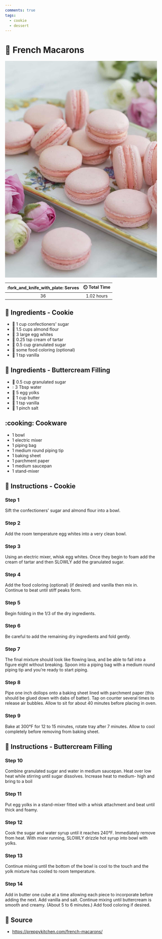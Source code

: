 ```yaml
---
comments: true
tags:
  - cookie
  - dessert
---
```

# :cookie: French Macarons

![French Macarons](../assets/images/french-macarons.jpg)

| :fork_and_knife_with_plate: Serves | :timer_clock: Total Time |
|:----------------------------------:|:-----------------------: |
| 36 | 1.02 hours |

## :salt: Ingredients - Cookie

- :candy: 1 cup confectioners' sugar
- :ear_of_rice: 1.5 cups almond flour
- :egg: 3 large egg whites
- :rice: 0.25 tsp cream of tartar
- :candy: 0.5 cup granulated sugar
- :rainbow: some food coloring (optional)
- :icecream: 1 tsp vanilla

## :salt: Ingredients - Buttercream Filling

- :candy: 0.5 cup granulated sugar
- :droplet: 3 Tbsp water
- :egg: 5 egg yolks
- :butter: 1 cup butter
- :icecream: 1 tsp vanilla
- :salt: 1 pinch salt

## :cooking: Cookware

- 1 bowl
- 1 electric mixer
- 1 piping bag
- 1 medium round piping tip
- 1 baking sheet
- 1 parchment paper
- 1 medium saucepan
- 1 stand-mixer

## :pencil: Instructions - Cookie

### Step 1

Sift the confectioners' sugar and almond flour into a bowl.

### Step 2

Add the room temperature egg whites into a very clean bowl.

### Step 3

Using an electric mixer, whisk egg whites. Once they begin to foam add the cream of tartar and then SLOWLY add the
granulated sugar.

### Step 4

Add the food coloring (optional) (if desired) and vanilla then mix in. Continue to beat until stiff peaks form.

### Step 5

Begin folding in the 1/3 of the dry ingredients.

### Step 6

Be careful to add the remaining dry ingredients and fold gently.

### Step 7

The final mixture should look like flowing lava, and be able to fall into a figure eight without breaking. Spoon into a
piping bag with a medium round piping tip and you’re ready to start piping.

### Step 8

Pipe one inch dollops onto a baking sheet lined with parchment paper (this should be glued down with dabs of batter).
Tap on counter several times to release air bubbles. Allow to sit for about 40 minutes before placing in oven.

### Step 9

Bake at 300°F for 12 to 15 minutes, rotate tray after 7 minutes. Allow to cool completely before removing from baking
sheet.

## :pencil: Instructions - Buttercream Filling

### Step 10

Combine granulated sugar and water in medium saucepan. Heat over low heat while stirring until sugar dissolves.
Increase heat to medium- high and bring to a boil

### Step 11

Put egg yolks in a stand-mixer fitted with a whisk attachment and beat until thick and foamy.

### Step 12

Cook the sugar and water syrup until it reaches 240°F. Immediately remove from heat. With mixer running, SLOWLY drizzle
hot syrup into bowl with yolks.

### Step 13

Continue mixing until the bottom of the bowl is cool to the touch and the yolk mixture has cooled to room temperature.

### Step 14

Add in butter one cube at a time allowing each piece to incorporate before adding the next. Add vanilla and salt.
Continue mixing until buttercream is smooth and creamy. (About 5 to 6 minutes.) Add food coloring if desired.

## :link: Source

- <https://preppykitchen.com/french-macarons/>
